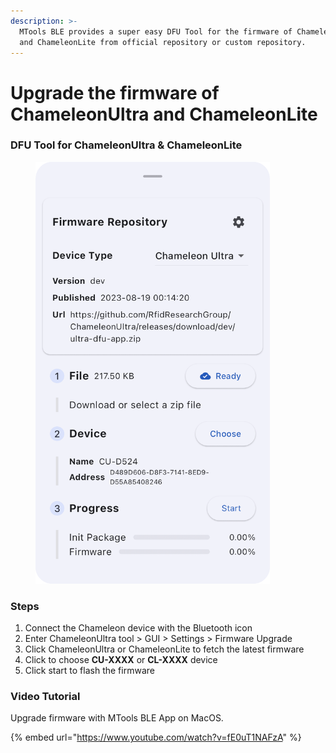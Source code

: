 ```yaml
---
description: >-
  MTools BLE provides a super easy DFU Tool for the firmware of ChameleonUltra
  and ChameleonLite from official repository or custom repository.
---
```


# Upgrade the firmware of ChameleonUltra and ChameleonLite

### DFU Tool for ChameleonUltra & ChameleonLite

<div align="left" data-full-width="false">

<figure><img src=".gitbook/assets/ChameleonUltra DFU.png" alt="" width="375"><figcaption></figcaption></figure>

</div>

### Steps

1. Connect the Chameleon device with the Bluetooth icon
2. Enter ChameleonUltra tool > GUI > Settings > Firmware Upgrade
3. Click ChameleonUltra or ChameleonLite to fetch the latest firmware
4. Click to choose **CU-XXXX** or **CL-XXXX** device
5. Click start to flash the firmware

### Video Tutorial

Upgrade firmware with MTools BLE App on MacOS.

{% embed url="https://www.youtube.com/watch?v=fE0uT1NAFzA" %}
